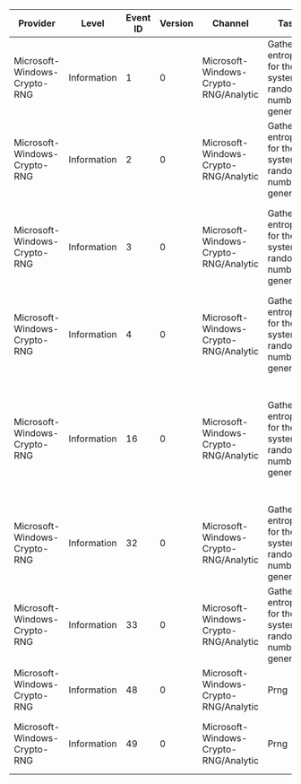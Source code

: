 Provider                      |  Level        |  Event ID  |  Version  |  Channel                                |  Task                                                   |  Opcode  |  Keyword              |  Message
------------------------------|---------------|------------|-----------|-----------------------------------------|---------------------------------------------------------|----------|-----------------------|-----------------------------------------------------------------------------------------------------------------------------------------------------
Microsoft-Windows-Crypto-RNG  |  Information  |  1         |  0        |  Microsoft-Windows-Crypto-RNG/Analytic  |  Gather entropy for the system random number generator  |  Start   |  Source registration  |  An entropy source was registered.	Source	{SourceNumber}	Name	{SourceName}	Type	{SourceType}
Microsoft-Windows-Crypto-RNG  |  Information  |  2         |  0        |  Microsoft-Windows-Crypto-RNG/Analytic  |  Gather entropy for the system random number generator  |  Stop    |  Source registration  |  Entropy source {SourceNumber} ({SourceName}) was unregistered.
Microsoft-Windows-Crypto-RNG  |  Information  |  3         |  0        |  Microsoft-Windows-Crypto-RNG/Analytic  |  Gather entropy for the system random number generator  |          |  Entropy data flow    |  Entropy source {SourceNumber} provided {BytesProvided} bytes with {EntropyEstimate} millibits of entropyData	{Data}
Microsoft-Windows-Crypto-RNG  |  Information  |  4         |  0        |  Microsoft-Windows-Crypto-RNG/Analytic  |  Gather entropy for the system random number generator  |          |  Entropy data flow    |  Callback to source {SourceNumber} returned status {ResultStatus}; taking time {TimeTaken}
Microsoft-Windows-Crypto-RNG  |  Information  |  16        |  0        |  Microsoft-Windows-Crypto-RNG/Analytic  |  Gather entropy for the system random number generator  |          |  Entropy data flow    |  Boot entropy result:	Source	{Source}	Policy	{Policy}	Code	{ResultCode}	Status	{ResultStatus}	Time	{Time}	BytesProvided	{BytesProvided}	Bytes	{Data}
Microsoft-Windows-Crypto-RNG  |  Information  |  32        |  0        |  Microsoft-Windows-Crypto-RNG/Analytic  |  Gather entropy for the system random number generator  |          |  Entropy data flow    |  Pool reseed:	Count	{PoolReseedCount}	Type	{ReseedType}	Data	{Data}
Microsoft-Windows-Crypto-RNG  |  Information  |  33        |  0        |  Microsoft-Windows-Crypto-RNG/Analytic  |  Gather entropy for the system random number generator  |          |  Entropy data flow    |  Pool add:	Pool	{PoolNo}	Data	{Data}
Microsoft-Windows-Crypto-RNG  |  Information  |  48        |  0        |  Microsoft-Windows-Crypto-RNG/Analytic  |  Prng                                                   |          |  PRNG                 |  Prng (re)seed:Addr	{PrngAddress}Data	{Data}
Microsoft-Windows-Crypto-RNG  |  Information  |  49        |  0        |  Microsoft-Windows-Crypto-RNG/Analytic  |  Prng                                                   |          |  PRNG                 |  Prng output:	Addr	{PrngAddress}	Bytes	{BytesProduced}	Data	{Data}
